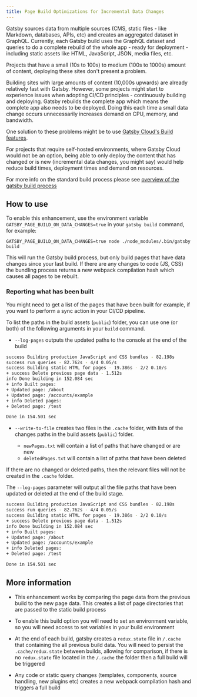 ```yaml
---
title: Page Build Optimizations for Incremental Data Changes
---
```


Gatsby sources data from multiple sources (CMS, static files - like Markdown, databases, APIs, etc) and creates an aggregated dataset in GraphQL. Currently, each Gatsby build uses the GraphQL dataset and queries to do a complete rebuild of the whole app - ready for deployment - including static assets like HTML, JavaScript, JSON, media files, etc.

Projects that have a small (10s to 100s) to medium (100s to 1000s) amount of content, deploying these sites don't present a problem.

Building sites with large amounts of content (10,000s upwards) are already relatively fast with Gatsby. However, some projects might start to experience issues when adopting CI/CD principles - continuously building and deploying. Gatsby rebuilds the complete app which means the complete app also needs to be deployed. Doing this each time a small data change occurs unnecessarily increases demand on CPU, memory, and bandwidth.

One solution to these problems might be to use [Gatsby Cloud's Build features](https://www.gatsbyjs.com/cloud/).

For projects that require self-hosted environments, where Gatsby Cloud would not be an option, being able to only deploy the content that has changed or is new (incremental data changes, you might say) would help reduce build times, deployment times and demand on resources.

For more info on the standard build process please see [overview of the gatsby build process](/docs/overview-of-the-gatsby-build-process/)

## How to use

To enable this enhancement, use the environment variable `GATSBY_PAGE_BUILD_ON_DATA_CHANGES=true` in your `gatsby build` command, for example:

`GATSBY_PAGE_BUILD_ON_DATA_CHANGES=true node ./node_modules/.bin/gatsby build`

This will run the Gatsby build process, but only build pages that have data changes since your last build. If there are any changes to code (JS, CSS) the bundling process returns a new webpack compilation hash which causes all pages to be rebuilt.

### Reporting what has been built

You might need to get a list of the pages that have been built for example, if you want to perform a sync action in your CI/CD pipeline.

To list the paths in the build assets (`public`) folder, you can use one (or both) of the following arguments in your `build` command.

- `--log-pages` outputs the updated paths to the console at the end of the build

```bash
success Building production JavaScript and CSS bundles - 82.198s
success run queries - 82.762s - 4/4 0.05/s
success Building static HTML for pages - 19.386s - 2/2 0.10/s
+ success Delete previous page data - 1.512s
info Done building in 152.084 sec
+ info Built pages:
+ Updated page: /about
+ Updated page: /accounts/example
+ info Deleted pages:
+ Deleted page: /test

Done in 154.501 sec
```

- `--write-to-file` creates two files in the `.cache` folder, with lists of the changes paths in the build assets (`public`) folder.

  - `newPages.txt` will contain a list of paths that have changed or are new
  - `deletedPages.txt` will contain a list of paths that have been deleted

If there are no changed or deleted paths, then the relevant files will not be created in the `.cache` folder.

The `--log-pages` parameter will output all the file paths that have been updated or deleted at the end of the build stage.

```bash
success Building production JavaScript and CSS bundles - 82.198s
success run queries - 82.762s - 4/4 0.05/s
success Building static HTML for pages - 19.386s - 2/2 0.10/s
+ success Delete previous page data - 1.512s
info Done building in 152.084 sec
+ info Built pages:
+ Updated page: /about
+ Updated page: /accounts/example
+ info Deleted pages:
+ Deleted page: /test

Done in 154.501 sec
```

## More information

- This enhancement works by comparing the page data from the previous build to the new page data. This creates a list of page directories that are passed to the static build process

- To enable this build option you will need to set an environment variable, so you will need access to set variables in your build environment

- At the end of each build, gatsby creates a `redux.state` file in `/.cache` that containing the all previous build data. You will need to persist the `.cache/redux.state` between builds, allowing for comparison, if there is no `redux.state` file located in the `/.cache` the folder then a full build will be triggered

- Any code or static query changes (templates, components, source handling, new plugins etc) creates a new webpack compilation hash and triggers a full build
